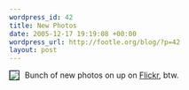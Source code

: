 ```yaml
--- 
wordpress_id: 42
title: New Photos
date: 2005-12-17 19:19:08 +00:00
wordpress_url: http://footle.org/blog/?p=42
layout: post
---
```

<p><a href="http://flickr.com/photos/bgreenlee"><img src="http://static.flickr.com/9/69696604_deeae41fa2_m.jpg" style="float: left; margin: 0 10px 10px 0; border: 1px solid black;"/></a>Bunch of new photos on up on <a href="http://flickr.com/photos/bgreenlee">Flickr</a>, btw.</p>
<br style="clear: both"/>
